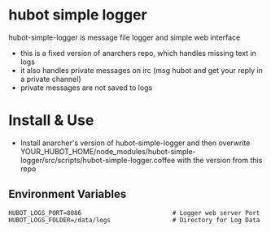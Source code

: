 # hubot simple logger

hubot-simple-logger is message file logger and simple web interface
- this is a fixed version of anarchers repo, which handles missing text in logs
- it also handles private messages on irc (msg hubot and get your reply in a private channel)
- private messages are not saved to logs

# Install & Use 

- Install anarcher's version of hubot-simple-logger and then overwrite YOUR_HUBOT_HOME/node_modules/hubot-simple-logger/src/scripts/hubot-simple-logger.coffee with the version from this repo


## Environment Variables

    HUBOT_LOGS_PORT=8086                         # Logger web server Port
    HUBOT_LOGS_FOLDER=/data/logs                 # Directory for Log Data

